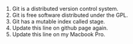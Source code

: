 1. Git is a distributed version control system.
2. Git is free software distributed under the GPL.
3. Git has a mutable index called stage.
4. Update this line on github page again.
5. Update this line on my Macbook Pro.
